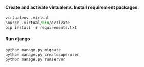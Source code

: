 #### Create and activate virtualenv. Install requirement packages.
```python
virtualenv .virtual
source .virtual/bin/activate
pip install -r requirements.txt
```

#### Run django
```python
python manage.py migrate
python manage.py createsuperuser
python manage.py runserver
```
